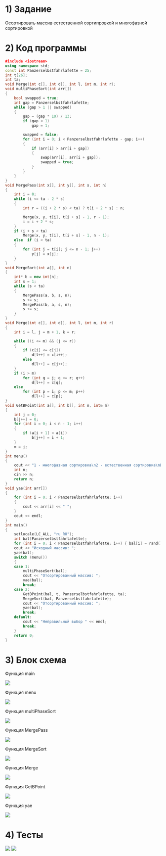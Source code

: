 # 1) Задание 

Осортировать массив естественной сортипровкой и многофазной сортировкой

# 2) Код программы

```cpp
﻿#include <iostream>
using namespace std;
const int Panzerselbstfahrlafette = 25;
int t[26];
int ta;
void Merge(int c[], int d[], int l, int m, int r);
void multiPhaseSort(int arr[])
{
    bool swapped = true;
    int gap = Panzerselbstfahrlafette;
    while (gap > 1 || swapped)
    {
        gap = (gap * 10) / 13; 
        if (gap < 1)
            gap = 1;

        swapped = false;
        for (int i = 0; i < Panzerselbstfahrlafette - gap; i++)
        {
            if (arr[i] > arr[i + gap])
            {
                swap(arr[i], arr[i + gap]);
                swapped = true;
            }
        }
    }
}
void MergePass(int x[], int y[], int s, int n)
{
    int i = 0;
    while (i <= ta - 2 * s)
    {
        int r = ((i + 2 * s) < ta) ? t[i + 2 * s] : n;

        Merge(x, y, t[i], t[i + s] - 1, r - 1);
        i = i + 2 * s;
    }
    if (i + s < ta)
        Merge(x, y, t[i], t[i + s] - 1, n - 1);
    else  if (i < ta)
    {
        for (int j = t[i]; j <= n - 1; j++)
            y[j] = x[j];
    }
}
void MergeSort(int a[], int n)
{
    int* b = new int[n];
    int s = 1;
    while (s < ta)
    {
        MergePass(a, b, s, n);  
        s += s; 
        MergePass(b, a, s, n);
        s += s;
    }
}
void Merge(int c[], int d[], int l, int m, int r)
{   
    int i = l, j = m + 1, k = r;

    while ((i <= m) && (j <= r))
    {
        if (c[i] <= c[j])
            d[l++] = c[i++];   
        else
            d[l++] = c[j++];
    }
    if (i > m)
        for (int q = j; q <= r; q++)   
            d[l++] = c[q];
    else
        for (int p = i; p <= m; p++) 
            d[l++] = c[p];
}
void GetBPoint(int a[], int b[], int n, int& m)
{
    int j = 0;
    b[j++] = 0;
    for (int i = 0; i < n - 1; i++)
    {
        if (a[i + 1] < a[i])
            b[j++] = i + 1;
    }
    m = j;
}
int menu()
{
    cout << "1 - многофазная сортировка\n2 - естественная сортировка\nВведите цифру соответствующую тому какой метод сортировки применить: ";
    int n;
    cin >> n;
    return n;
}
void yae(int arr[])
{
    for (int i = 0; i < Panzerselbstfahrlafette; i++)
    {
        cout << arr[i] << " ";
    }
    cout << endl;
}
int main()
{
    setlocale(LC_ALL, "ru_RU");
    int bal[Panzerselbstfahrlafette];
    for (int i = 0; i < Panzerselbstfahrlafette; i++) { bal[i] = rand() % 10; }
    cout << "Исходный массив: ";
    yae(bal);
    switch (menu())
    {
    case 1:
        multiPhaseSort(bal);
        cout << "Отсортированный массив: ";
        yae(bal);
        break;
    case 2:
        GetBPoint(bal, t, Panzerselbstfahrlafette, ta);
        MergeSort(bal, Panzerselbstfahrlafette);
        cout << "Отсортированный массив: ";
        yae(bal);
        break;
    default:
        cout << "Неправильный выбор " << endl;
        break;
    }
    return 0;
}
```

# 3) Блок схема

Функция main

<image src ="https://github.com/Yagirsk/Labs_PSTU_2023/blob/main/SEM2/LABS/mnogofaz_estest/images/2_sort_main.drawio.png">

Функция menu

<image src ="https://github.com/Yagirsk/Labs_PSTU_2023/blob/main/SEM2/LABS/mnogofaz_estest/images/2_sort_menu.drawio.png">

Функция multiPhaseSort

<image src ="https://github.com/Yagirsk/Labs_PSTU_2023/blob/main/SEM2/LABS/mnogofaz_estest/images/2_sort_mf_sort.drawio.png">

Функция MergePass

<image src ="https://github.com/Yagirsk/Labs_PSTU_2023/blob/main/SEM2/LABS/mnogofaz_estest/images/2_sort_mergePass.drawio.png">

Функция MergeSort

<image src ="https://github.com/Yagirsk/Labs_PSTU_2023/blob/main/SEM2/LABS/mnogofaz_estest/images/2_sort_mergeSort.drawio.png">

Функция Merge

<image src ="https://github.com/Yagirsk/Labs_PSTU_2023/blob/main/SEM2/LABS/mnogofaz_estest/images/2_sort_merge.drawio.png">

Функция GetBPoint

<image src ="https://github.com/Yagirsk/Labs_PSTU_2023/blob/main/SEM2/LABS/mnogofaz_estest/images/2_sort_getB.drawio.png">

Функция yae

<image src ="https://github.com/Yagirsk/Labs_PSTU_2023/blob/main/SEM2/LABS/mnogofaz_estest/images/2_sort_yae.drawio.png">



# 4) Тесты

<image src ="https://github.com/Yagirsk/Labs_PSTU_2023/blob/main/SEM2/LABS/mnogofaz_estest/images/изображение_2024-03-24_021920150.png">

<image src ="https://github.com/Yagirsk/Labs_PSTU_2023/blob/main/SEM2/LABS/mnogofaz_estest/images/изображение_2024-03-24_021924470.png">

